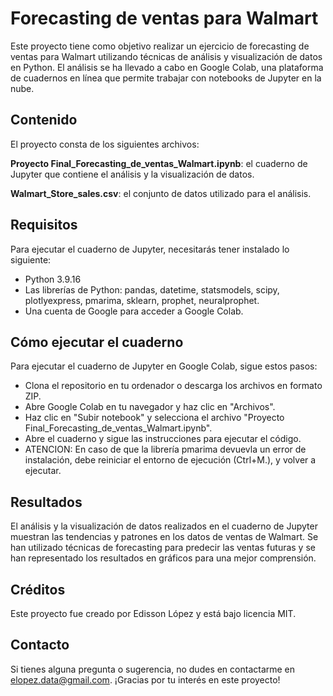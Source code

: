 # Forecasting de ventas para Walmart
Este proyecto tiene como objetivo realizar un ejercicio de forecasting de ventas para Walmart utilizando técnicas de análisis y visualización de datos en Python. El análisis se ha llevado a cabo en Google Colab, una plataforma de cuadernos en línea que permite trabajar con notebooks de Jupyter en la nube.

## Contenido
El proyecto consta de los siguientes archivos:

**Proyecto Final_Forecasting_de_ventas_Walmart.ipynb**: el cuaderno de Jupyter que contiene el análisis y la visualización de datos.

**Walmart_Store_sales.csv**: el conjunto de datos utilizado para el análisis.

## Requisitos
Para ejecutar el cuaderno de Jupyter, necesitarás tener instalado lo siguiente:
- Python 3.9.16
- Las librerías de Python: pandas, datetime, statsmodels, scipy, plotlyexpress, pmarima, sklearn, prophet, neuralprophet. 
- Una cuenta de Google para acceder a Google Colab.

## Cómo ejecutar el cuaderno
Para ejecutar el cuaderno de Jupyter en Google Colab, sigue estos pasos:
- Clona el repositorio en tu ordenador o descarga los archivos en formato ZIP.
- Abre Google Colab en tu navegador y haz clic en "Archivos".
- Haz clic en "Subir notebook" y selecciona el archivo "Proyecto Final_Forecasting_de_ventas_Walmart.ipynb".
- Abre el cuaderno y sigue las instrucciones para ejecutar el código.
- ATENCION: En caso de que la librería pmarima devuevla un error de instalación, debe reiniciar el entorno de ejecución (Ctrl+M.), y volver a ejecutar.

## Resultados
El análisis y la visualización de datos realizados en el cuaderno de Jupyter muestran las tendencias y patrones en los datos de ventas de Walmart. Se han utilizado técnicas de forecasting para predecir las ventas futuras y se han representado los resultados en gráficos para una mejor comprensión.

## Créditos
Este proyecto fue creado por Edisson López y está bajo licencia MIT.

## Contacto
Si tienes alguna pregunta o sugerencia, no dudes en contactarme en elopez.data@gmail.com. 
¡Gracias por tu interés en este proyecto!
